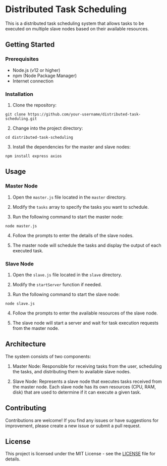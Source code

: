# Distributed Task Scheduling

This is a distributed task scheduling system that allows tasks to be executed on multiple slave nodes based on their available resources.

## Getting Started

### Prerequisites

- Node.js (v12 or higher)
- npm (Node Package Manager)
- Internet connection

### Installation

1. Clone the repository:

`git clone https://github.com/your-username/distributed-task-scheduling.git`


2. Change into the project directory:
  
  `cd distributed-task-scheduling`


3. Install the dependencies for the master and slave nodes:

  `npm install express axios`


## Usage

### Master Node

1. Open the `master.js` file located in the `master` directory.

2. Modify the `tasks` array to specify the tasks you want to schedule.

3. Run the following command to start the master node:

  `node master.js`


4. Follow the prompts to enter the details of the slave nodes.

5. The master node will schedule the tasks and display the output of each executed task.

### Slave Node

1. Open the `slave.js` file located in the `slave` directory.

2. Modify the `startServer` function if needed.

3. Run the following command to start the slave node:


  `node slave.js`

4. Follow the prompts to enter the available resources of the slave node.

5. The slave node will start a server and wait for task execution requests from the master node.

## Architecture

The system consists of two components:

1. Master Node: Responsible for receiving tasks from the user, scheduling the tasks, and distributing them to available slave nodes.

2. Slave Node: Represents a slave node that executes tasks received from the master node. Each slave node has its own resources (CPU, RAM, disk) that are used to determine if it can execute a given task.

## Contributing

Contributions are welcome! If you find any issues or have suggestions for improvement, please create a new issue or submit a pull request.

## License

This project is licensed under the MIT License - see the [LICENSE](LICENSE) file for details.
